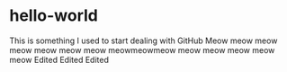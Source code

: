 # hello-world
This is something I used to start dealing with GitHub
Meow meow meow meow meow
meow meow meowmeowmeow 
meow meow meow meow meow
Edited 
Edited
Edited
